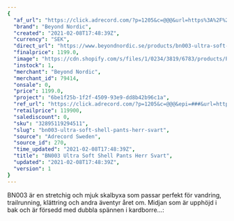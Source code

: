 ```yaml
---
{
  "af_url": "https://click.adrecord.com/?p=1205&c=@@@&url=https%3A%2F%2Fwww.beyondnordic.se%2Fproducts%2Fbn003-ultra-soft-shell-pants-herr-onyx-black",
  "brand": "Beyond Nordic",
  "created": "2021-02-08T17:48:39Z",
  "currency": "SEK",
  "direct_url": "https://www.beyondnordic.se/products/bn003-ultra-soft-shell-pants-herr-onyx-black",
  "finalprice": 1199.0,
  "image": "https://cdn.shopify.com/s/files/1/0234/3819/6783/products/Pants-black_b47bf5b0-44d4-4c91-833c-b8c658746257_2048x2048.png",
  "instock": 1,
  "merchant": "Beyond Nordic",
  "merchant_id": 79414,
  "onsale": 0,
  "price": 1199.0,
  "project": "6be1f25b-1f2f-4509-93e9-dd8b42b96c1a",
  "ref_url": "https://click.adrecord.com/?p=1205&c=@@@&epi=###&url=https%3A%2F%2Fwww.beyondnordic.se%2Fproducts%2Fbn003-ultra-soft-shell-pants-herr-onyx-black",
  "retailprice": 119900,
  "salediscount": 0,
  "sku": "32895119294511",
  "slug": "bn003-ultra-soft-shell-pants-herr-svart",
  "source": "Adrecord Sweden",
  "source_id": 270,
  "time_updated": "2021-02-08T17:48:39Z",
  "title": "BN003 Ultra Soft Shell Pants Herr Svart",
  "updated": "2021-02-08T17:48:39Z",
  "version": 1
}
---
```


BN003 är en stretchig och mjuk skalbyxa som passar perfekt för vandring, trailrunning, klättring och andra äventyr året om. Midjan som är upphöjd i bak och är försedd med dubbla spännen i kardborre…:
